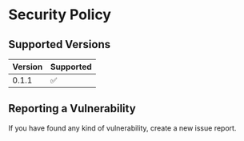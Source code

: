 # Security Policy

## Supported Versions

| Version | Supported          |
| ------- | ------------------ |
| 0.1.1   | :white_check_mark: |

## Reporting a Vulnerability

If you have found any kind of vulnerability, create a new issue report.
